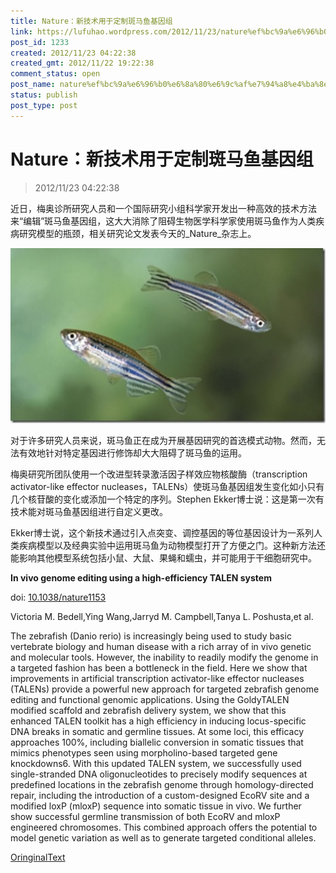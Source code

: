 ```yaml
---
title: Nature：新技术用于定制斑马鱼基因组
link: https://lufuhao.wordpress.com/2012/11/23/nature%ef%bc%9a%e6%96%b0%e6%8a%80%e6%9c%af%e7%94%a8%e4%ba%8e%e5%ae%9a%e5%88%b6%e6%96%91%e9%a9%ac%e9%b1%bc%e5%9f%ba%e5%9b%a0%e7%bb%84/
post_id: 1233
created: 2012/11/23 04:22:38
created_gmt: 2012/11/22 19:22:38
comment_status: open
post_name: nature%ef%bc%9a%e6%96%b0%e6%8a%80%e6%9c%af%e7%94%a8%e4%ba%8e%e5%ae%9a%e5%88%b6%e6%96%91%e9%a9%ac%e9%b1%bc%e5%9f%ba%e5%9b%a0%e7%bb%84
status: publish
post_type: post
---
```


# Nature：新技术用于定制斑马鱼基因组

> 2012/11/23 04:22:38

近日，梅奥诊所研究人员和一个国际研究小组科学家开发出一种高效的技术方法来“编辑”斑马鱼基因组，这大大消除了阻碍生物医学科学家使用斑马鱼作为人类疾病研究模型的瓶颈，相关研究论文发表今天的_Nature_杂志上。

![20121123-042238-0001.jpg](/assets/images/20121123-042238-0001.jpg)

对于许多研究人员来说，斑马鱼正在成为开展基因研究的首选模式动物。然而，无法有效地针对特定基因进行修饰却大大阻碍了斑马鱼的运用。 

梅奥研究所团队使用一个改进型转录激活因子样效应物核酸酶（transcription activator-like effector nucleases，TALENs）使斑马鱼基因组发生变化如小只有几个核苷酸的变化或添加一个特定的序列。Stephen Ekker博士说：这是第一次有技术能对斑马鱼基因组进行自定义更改。 

Ekker博士说，这个新技术通过引入点突变、调控基因的等位基因设计为一系列人类疾病模型以及经典实验中运用斑马鱼为动物模型打开了方便之门。这种新方法还能影响其他模型系统包括小鼠、大鼠、果蝇和蠕虫，并可能用于干细胞研究中。 

**In vivo genome editing using a high-efficiency TALEN system**

doi: [10.1038/nature1153](http://dx.doi.org/10.1038/nature11537)

Victoria M. Bedell,Ying Wang,Jarryd M. Campbell,Tanya L. Poshusta,et al. 

The zebrafish (Danio rerio) is increasingly being used to study basic vertebrate biology and human disease with a rich array of in vivo genetic and molecular tools. However, the inability to readily modify the genome in a targeted fashion has been a bottleneck in the field. Here we show that improvements in artificial transcription activator-like effector nucleases (TALENs) provide a powerful new approach for targeted zebrafish genome editing and functional genomic applications. Using the GoldyTALEN modified scaffold and zebrafish delivery system, we show that this enhanced TALEN toolkit has a high efficiency in inducing locus-specific DNA breaks in somatic and germline tissues. At some loci, this efficacy approaches 100%, including biallelic conversion in somatic tissues that mimics phenotypes seen using morpholino-based targeted gene knockdowns6. With this updated TALEN system, we successfully used single-stranded DNA oligonucleotides to precisely modify sequences at predefined locations in the zebrafish genome through homology-directed repair, including the introduction of a custom-designed EcoRV site and a modified loxP (mloxP) sequence into somatic tissue in vivo. We further show successful germline transmission of both EcoRV and mloxP engineered chromosomes. This combined approach offers the potential to model genetic variation as well as to generate targeted conditional alleles. 

[OringinalText](http://www.bioon.com/biology/ShowArticle.asp?ArticleID=530188)
